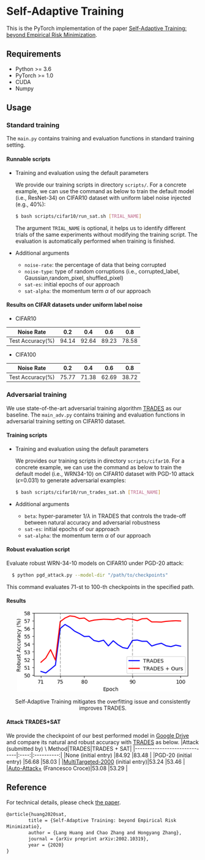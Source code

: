 # Self-Adaptive Training
This is the PyTorch implementation of the paper [Self-Adaptive Training: beyond Empirical Risk Minimization](https://arxiv.org/abs/2002.10319).

## Requirements

- Python >= 3.6
- PyTorch >= 1.0
- CUDA
- Numpy

## Usage
### Standard training
The `main.py` contains training and evaluation functions in standard training setting.
#### Runnable scripts
- Training and evaluation using the default parameters
  
  We provide our training scripts in directory `scripts/`. For a concrete example, we can use the command as below to train the default model (i.e., ResNet-34) on CIFAR10 dataset with uniform label noise injected (e.g., 40%):
  ```bash
  $ bash scripts/cifar10/run_sat.sh [TRIAL_NAME]
  ```
  The argument `TRIAL_NAME` is optional, it helps us to identify different trials of the same experiments without modifying the training script. The evaluation is automatically performed when training is finished.

- Additional arguments 
  - `noise-rate`: the percentage of data that being corrupted
  - `noise-type`: type of random corruptions (i.e., corrupted_label, Gaussian,random_pixel, shuffled_pixel)
  - `sat-es`: initial epochs of our approach
  - `sat-alpha`: the momentum term $\alpha$ of our approach


#### Results on CIFAR datasets under uniform label noise
- CIFAR10

|Noise Rate         |0.2    |0.4    |0.6    |0.8    |
|-------------------|-------|-------|-------|-------|
|Test Accuracy(%)   |94.14  | 92.64 |89.23  |78.58  |

- CIFA100

|Noise Rate         |0.2    |0.4    |0.6    |0.8    |
|-------------------|-------|-------|-------|-------|
|Test Accuracy(%)   |75.77  |71.38  |62.69  |38.72  |


### Adversarial training
We use state-of-the-art adversarial training algorithm [TRADES](https://github.com/yaodongyu/TRADES) as our baseline. The `main_adv.py` contains training and evaluation functions in adversarial training setting on CIFAR10 dataset.

#### Training scripts
- Training and evaluation using the default parameters
  
  We provides our training scripts in directory `scripts/cifar10`. For a concrete example, we can use the command as below to train the default model (i.e., WRN34-10) on CIFAR10 dataset with PGD-10 attack ($\epsilon$=0.031) to generate adversarial examples:
  ```bash
  $ bash scripts/cifar10/run_trades_sat.sh [TRIAL_NAME]
  ```

- Additional arguments 
  - `beta`: hyper-parameter $1/\lambda$ in TRADES that controls the trade-off between natural accuracy and adversarial robustness
  - `sat-es`: initial epochs of our approach
  - `sat-alpha`: the momentum term $\alpha$ of our approach

#### Robust evaluation script
Evaluate robust WRN-34-10 models on CIFAR10 under PGD-20 attack:
```bash
  $ python pgd_attack.py --model-dir "/path/to/checkpoints"
```
This command evaluates 71-st to 100-th checkpoints in the specified path.

#### Results
<p align="center">
    <img src="images/robust_acc.png" width="450"\>
</p>
<p align="center">
Self-Adaptive Training mitigates the overfitting issue and consistently improves TRADES.
</p>

#### Attack TRADES+SAT
We provide the checkpoint of our best performed model in [Google Drive](https://drive.google.com/file/d/1By8kbU-DvL_vAYHdHkDtganrU88n81TT/view?usp=sharing) and compare its natural and robust accuracy with [TRADES](https://github.com/yaodongyu/TRADES) as below.
|Attack (submitted by) \ Method|TRADES|TRADES + SAT|
|------------------------------|:----:|:----------:|
|None (initial entry)          |84.92 |83.48       |
|PGD-20 (initial entry)        |56.68 |58.03       |
|[MultiTargeted-2000](https://arxiv.org/abs/1910.09338) (initial entry)|53.24 |53.46       |
|[Auto-Attack+](https://github.com/fra31/auto-attack) (Francesco Croce)|53.08 |53.29       |


## Reference
For technical details, please check [the paper](https://arxiv.org/abs/2002.10319).
```
@article{huang2020sat,
        title = {Self-Adaptive Training: beyond Empirical Risk Minimizatio},
        author = {Lang Huang and Chao Zhang and Hongyang Zhang},
        journal = {arXiv preprint arXiv:2002.10319},
        year = {2020}
}
```